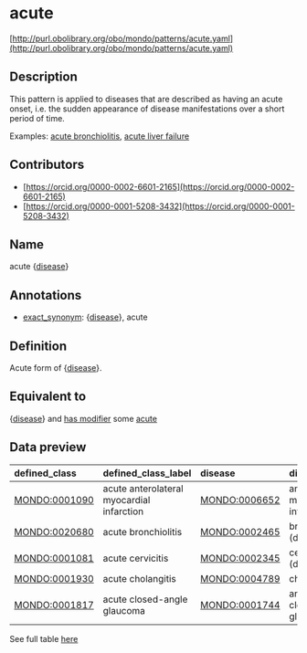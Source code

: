 # acute 

[http://purl.obolibrary.org/obo/mondo/patterns/acute.yaml](http://purl.obolibrary.org/obo/mondo/patterns/acute.yaml)
## Description 

This pattern is applied to diseases that are described as having an acute onset, i.e. the sudden appearance of disease manifestations over a short period of time.

Examples: [acute bronchiolitis](http://purl.obolibrary.org/obo/MONDO_0020680), [acute liver failure](http://purl.obolibrary.org/obo/MONDO_0019542)
## Contributors 
* [https://orcid.org/0000-0002-6601-2165](https://orcid.org/0000-0002-6601-2165) 
* [https://orcid.org/0000-0001-5208-3432](https://orcid.org/0000-0001-5208-3432) 
## Name 

acute {[disease](http://purl.obolibrary.org/obo/MONDO_0000001)}

## Annotations 

* [exact_synonym](http://www.geneontology.org/formats/oboInOwl#hasExactSynonym): {[disease](http://purl.obolibrary.org/obo/MONDO_0000001)}, acute

## Definition 

Acute form of {[disease](http://purl.obolibrary.org/obo/MONDO_0000001)}.

## Equivalent to 

{[disease](http://purl.obolibrary.org/obo/MONDO_0000001)} and [has modifier](http://purl.obolibrary.org/obo/RO_0002573) some [acute](http://purl.obolibrary.org/obo/PATO_0000389)

## Data preview 
| defined_class                                | defined_class_label                       | disease                                      | disease_label                       |
|:---------------------------------------------|:------------------------------------------|:---------------------------------------------|:------------------------------------|
| [MONDO:0001090](http://purl.obolibrary.org/obo/MONDO_0001090) | acute anterolateral myocardial infarction | [MONDO:0006652](http://purl.obolibrary.org/obo/MONDO_0006652) | anterolateral myocardial infarction |
| [MONDO:0020680](http://purl.obolibrary.org/obo/MONDO_0020680) | acute bronchiolitis                       | [MONDO:0002465](http://purl.obolibrary.org/obo/MONDO_0002465) | bronchiolitis (disease)             |
| [MONDO:0001081](http://purl.obolibrary.org/obo/MONDO_0001081) | acute cervicitis                          | [MONDO:0002345](http://purl.obolibrary.org/obo/MONDO_0002345) | cervicitis (disease)                |
| [MONDO:0001930](http://purl.obolibrary.org/obo/MONDO_0001930) | acute cholangitis                         | [MONDO:0004789](http://purl.obolibrary.org/obo/MONDO_0004789) | cholangitis                         |
| [MONDO:0001817](http://purl.obolibrary.org/obo/MONDO_0001817) | acute closed-angle glaucoma               | [MONDO:0001744](http://purl.obolibrary.org/obo/MONDO_0001744) | angle-closure glaucoma              |

See full table [here](https://github.com/monarch-initiative/mondo/blob/master/src/patterns/data/matches/acute.tsv) 
